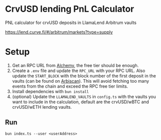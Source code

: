 # CrvUSD lending PnL Calculator

PNL calculator for crvUSD deposits in LlamaLend Arbitrum vaults

https://lend.curve.fi/#/arbitrum/markets?type=supply

# Setup

1. Get an RPC URL from [Alchemy](https://www.alchemy.com/), the free tier should be enough.
2. Create a `.env` file and update the `RPC_URL` with your RPC URL. Also update the `START_BLOCK` with the block number of the first deposit in the vaults (can be found on [Arbiscan](https://arbiscan.io/)). This will avoid fetching too many events from the chain and exceed the RPC free tier limits.
3. Install dependencies with `bun install`
4. (optional) Update the `LLAMALEND_VAULTS` in `config.ts` with the vaults you want to include in the calculation, default are the crvUSD/wBTC and crvUSD/wETH lending vaults.

## Run

`bun index.ts --user <userAddress>`
